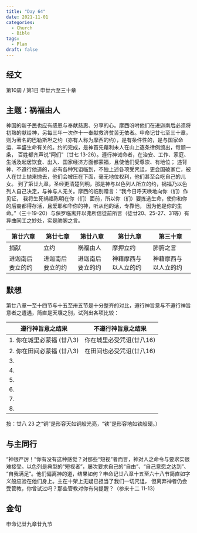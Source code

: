 ```yaml
---
title: "Day 64"
date: 2021-11-01
categories:
  - Church
  - Bible
tags:
  - Plan
draft: false
---
```


## 经文
第10周 / 第1日 申廿六至三十章

## 主题：祸福由人
神国的新子民也应有感恩与奉献慈惠、分享的心。摩西吩咐他们在进迦南后必须将初熟的献给神，另每三年一次作十一奉献救济贫苦无依者。申命记廿七至三十章，
则为著名的巴勒斯坦之约（亦有人称为摩西的约），是有条件性的，是与国家命运、丰盛生命有关的。约的完成，是神首先藉利未人在山上逐条律例颁出，每颁一条，
百姓都齐声说“阿们”（廿七  13-26）。遵行神诫命者，在治安、工作、家庭、生活及起居饮食、出入、国家经济方面都蒙福，且使他们受尊崇、有地位；
违背神、不遵行他道的，必有各种咒诅临到，不独上述各项受咒诅，更会国破家亡，被人在世上抛来抛去，他们会被压在下面，毫无地位权利，他们甚至会吃自己的儿女。
到了第廿九章，圣经更清楚列明，那是神与以色列人所立的约，祸福乃以色列人自己决定，与神与人无关。摩西的临别赠言：“我今日呼天唤地向你（们）作见证，
我将生死祸福陈明在你（们）面前，所以你（们）要拣选生命，使你和你的后裔都得存活，且爱耶和华你的神，听从他的话，专靠他，
因为他是你的生命。”（三十19-20）与保罗临离开以弗所信徒前所言（徒廿20、25-27、31等）有异曲同工之妙处，实是肺腑之言。

| 第廿六章     | 第廿七章       | 第廿八章 | 第廿九章 | 第三十章 |
| -------- | ---------- | ---- | ---- | ---- |
| 捐献       | 立约         | 祸福由人 | 摩押立约 | 肺腑之言 |
| 进迦南后要立的约 |  进迦南后要立的约 | 进迦南后要立的约 |神藉摩西与以人立的约 |神藉摩西与以人立的约 |

## 默想
第廿八章一至十四节与十五至卅五节是十分整齐的对比，遵行神旨意与不遵行神旨意者之遭遇，简直是天壤之别，试列出各项比较：

| **遵行神旨意之结果**      | **不遵行神旨意之结果**     |
| ----------------- | ----------------- |
| 1. 你在城里必蒙福 (廿八3) | 你在城里必受咒诅(廿八16) |
| 2. 你在田间必蒙福 (廿八3) | 在田间也必受咒诅(廿八16) |
| 3.                |                   |
| 4.                |                   |
| 5.                |                   |
| 6.                |                   |
| 7.                |                   |
| 8.                |                   |

按：廿八   23 之“铜”是形容天如铜般光亮，“铁”是形容地如铁般硬。）
## 与主同行
“神很严厉！”你有没有这种感觉？对那些“短视”者而言，神对人之命令与要求实很难接受。以色列是典型的“短视者”，屡次要求自己的“自由”、“自己意愿之达到”、
“自我满足”。他们偏离神的道，结果如何？申命记廿八章十五至六十八节简直如字义般应验在他们身上。主在十架上无疑已担当了我们一切咒诅，
但离弃神者仍会受管教，你曾试过吗？那些管教对你有何提醒？（参来十二  11-13）

## 金句
申命记廿九章廿九节

[comment]: <> (## 附录)

